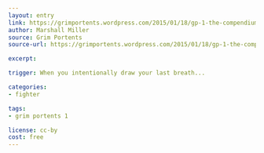 ```yaml
---
layout: entry
link: https://grimportents.wordpress.com/2015/01/18/gp-1-the-compendium-of-classes/
author: Marshall Miller
source: Grim Portents
source-url: https://grimportents.wordpress.com/2015/01/18/gp-1-the-compendium-of-classes/

excerpt:

trigger: When you intentionally draw your last breath...

categories:
- fighter

tags:
- grim portents 1

license: cc-by
cost: free
---
```

